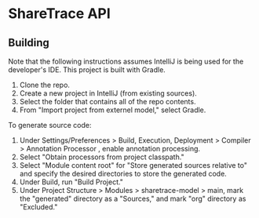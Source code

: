 # ShareTrace API

## Building
Note that the following instructions assumes IntelliJ is being used for the developer's IDE. This
 project is built with Gradle.
 1. Clone the repo.
 2. Create a new project in IntelliJ (from existing sources).
 3. Select the folder that contains all of the repo contents.
 4. From "Import project from externel model," select Gradle.
 
 To generate source code:
 1. Under Settings/Preferences > Build, Execution, Deployment > Compiler > Annotation Processor
 , enable annotation processing.
 2. Select "Obtain processors from project classpath."
 3. Select "Module content root" for "Store generated sources relative to" and specify the desired directories to store the generated code.
 4. Under Build, run "Build Project."
 4. Under Project Structure > Modules > sharetrace-model > main, mark the "generated" directory
  as a "Sources," and mark "org" directory as "Excluded."
